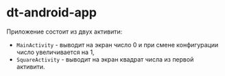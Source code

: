 # dt-android-app

Приложение состоит из двух активити:
- `MainActivity` - выводит на экран число 0 и при смене конфигурации число увеличивается на 1,
- `SquareActivity` - выводит на экран квадрат числа из первой активити.
